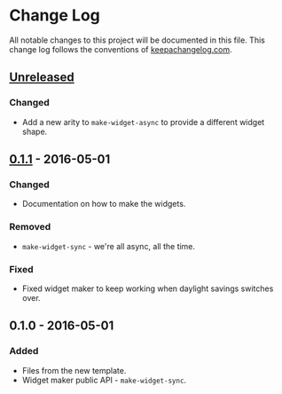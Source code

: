 # Change Log
All notable changes to this project will be documented in this file. This change log follows the conventions of [keepachangelog.com](http://keepachangelog.com/).

## [Unreleased]
### Changed
- Add a new arity to `make-widget-async` to provide a different widget shape.

## [0.1.1] - 2016-05-01
### Changed
- Documentation on how to make the widgets.

### Removed
- `make-widget-sync` - we're all async, all the time.

### Fixed
- Fixed widget maker to keep working when daylight savings switches over.

## 0.1.0 - 2016-05-01
### Added
- Files from the new template.
- Widget maker public API - `make-widget-sync`.

[Unreleased]: https://github.com/your-name/clojure-advent-of-code/compare/0.1.1...HEAD
[0.1.1]: https://github.com/your-name/clojure-advent-of-code/compare/0.1.0...0.1.1
